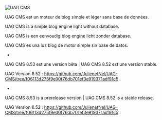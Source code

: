 ![UAG CMS](http://julien-et-nel.be/UAG/logo.png)

UAG CMS est un moteur de blog simple et léger sans base de données.

UAG CMS is a simple blog engine light without database.

UAG CMS is een eenvoudig blog engine licht zonder database.

UAG CMS es una luz blog de motor simple sin base de datos.

-

UAG CMS 8.53 est une version bêta | UAG CMS 8.52 est une version stable.

UAG Version 8.52 : https://github.com/JulienetNel/UAG-CMS/tree/f06113d275f9e00f76db701ef3e919371adf91c5 .

-

UAG CMS 8.53  is a prerelease version | UAG CMS 8.52 is a stable release.

UAG Version 8.52 : https://github.com/JulienetNel/UAG-CMS/tree/f06113d275f9e00f76db701ef3e919371adf91c5 .
